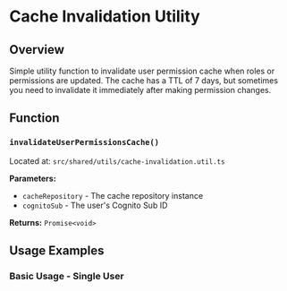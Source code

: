 # Cache Invalidation Utility

## Overview
Simple utility function to invalidate user permission cache when roles or permissions are updated. The cache has a TTL of 7 days, but sometimes you need to invalidate it immediately after making permission changes.

## Function

### `invalidateUserPermissionsCache()`

Located at: `src/shared/utils/cache-invalidation.util.ts`

**Parameters:**
- `cacheRepository` - The cache repository instance
- `cognitoSub` - The user's Cognito Sub ID

**Returns:** `Promise<void>`

## Usage Examples

### Basic Usage - Single User